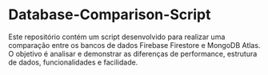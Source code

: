 # Database-Comparison-Script
Este repositório contém um script desenvolvido para realizar uma comparação entre os bancos de dados Firebase Firestore e MongoDB Atlas. O objetivo é analisar e demonstrar as diferenças de performance, estrutura de dados, funcionalidades e facilidade.
